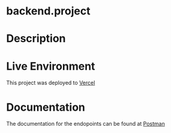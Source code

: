 # backend.project

# Description


# Live Environment
This project was deployed to [Vercel](https://backend-project-delta.vercel.app/)

# Documentation
The documentation for the endopoints can be found at [Postman](https://documenter.getpostman.com/view/25951714/2s93CKNtnD)
